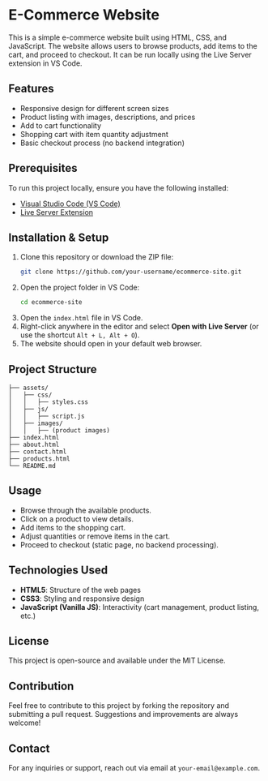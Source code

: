 # E-Commerce Website

This is a simple e-commerce website built using HTML, CSS, and JavaScript. The website allows users to browse products, add items to the cart, and proceed to checkout. It can be run locally using the Live Server extension in VS Code.

## Features
- Responsive design for different screen sizes
- Product listing with images, descriptions, and prices
- Add to cart functionality
- Shopping cart with item quantity adjustment
- Basic checkout process (no backend integration)

## Prerequisites
To run this project locally, ensure you have the following installed:
- [Visual Studio Code (VS Code)](https://code.visualstudio.com/)
- [Live Server Extension](https://marketplace.visualstudio.com/items?itemName=ritwickdey.LiveServer)

## Installation & Setup
1. Clone this repository or download the ZIP file:
   ```sh
   git clone https://github.com/your-username/ecommerce-site.git
   ```
2. Open the project folder in VS Code:
   ```sh
   cd ecommerce-site
   ```
3. Open the `index.html` file in VS Code.
4. Right-click anywhere in the editor and select **Open with Live Server** (or use the shortcut `Alt + L, Alt + O`).
5. The website should open in your default web browser.

## Project Structure
```
├── assets/
│   ├── css/
│   │   ├── styles.css
│   ├── js/
│   │   ├── script.js
│   ├── images/
│   │   ├── (product images)
├── index.html
├── about.html
├── contact.html
├── products.html
└── README.md
```

## Usage
- Browse through the available products.
- Click on a product to view details.
- Add items to the shopping cart.
- Adjust quantities or remove items in the cart.
- Proceed to checkout (static page, no backend processing).

## Technologies Used
- **HTML5**: Structure of the web pages
- **CSS3**: Styling and responsive design
- **JavaScript (Vanilla JS)**: Interactivity (cart management, product listing, etc.)

## License
This project is open-source and available under the MIT License.

## Contribution
Feel free to contribute to this project by forking the repository and submitting a pull request. Suggestions and improvements are always welcome!

## Contact
For any inquiries or support, reach out via email at `your-email@example.com`.

